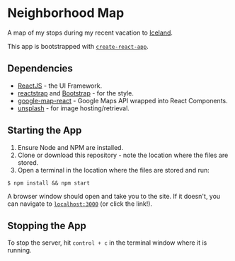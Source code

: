 # Neighborhood Map
A map of my stops during my recent vacation to [Iceland](https://www.inspiredbyiceland.com/).

This app is bootstrapped with [`create-react-app`](https://www.npmjs.com/package/create-react-app).

## Dependencies
* [ReactJS](https://reactjs.org/) - the UI Framework.
* [reactstrap](https://reactstrap.github.io/) and [Bootstrap](http://getbootstrap.com/) - for the style.
* [google-map-react](https://www.npmjs.com/package/google-map-react) - Google Maps API wrapped into React Components.
* [unsplash](https://unsplash.com/) - for image hosting/retrieval.

## Starting the App
1. Ensure Node and NPM are installed.
2. Clone or download this repository - note the location where the files are stored.
3. Open a terminal in the location where the files are stored and run:

```shell
$ npm install && npm start
```
 A browser window should open and take you to the site. If it doesn't, you can navigate to [`localhost:3000`](http://localhost:3000) (or click the link!).

## Stopping the App
To stop the server, hit `control + c` in the terminal window where it is running.